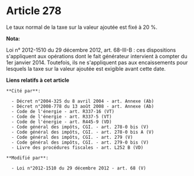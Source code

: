 # Article 278

Le taux normal de la taxe sur la valeur ajoutée est fixé à 20 %.

**Nota:**

Loi n° 2012-1510 du 29 décembre 2012, art. 68-III-B : ces dispositions s'appliquent aux opérations dont le fait générateur
intervient à compter du 1er janvier 2014. Toutefois, ils ne s'appliquent pas aux encaissements pour lesquels la taxe sur la
valeur ajoutée est exigible avant cette date.

**Liens relatifs à cet article**

	**Cité par**:

	  - Décret n°2004-325 du 8 avril 2004 - art. Annexe (Ab)
	  - Décret n°2008-778 du 13 août 2008 - art. Annexe (Ab)
	  - Code de l'énergie - art. R337-16 (VT)
	  - Code de l'énergie - art. R337-5 (VT)
	  - Code de l'énergie - art. R445-9 (VD)
	  - Code général des impôts, CGI. - art. 278-0 bis (V)
	  - Code général des impôts, CGI. - art. 278-0 bis A (V)
	  - Code général des impôts, CGI. - art. 279 (V)
	  - Code général des impôts, CGI. - art. 279-0 bis (V)
	  - Livre des procédures fiscales - art. L252 B (VD)

	**Modifié par**:

	  - Loi n°2012-1510 du 29 décembre 2012 - art. 68 (V)
